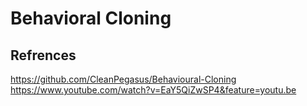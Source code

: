 # Behavioral Cloning
## Refrences
https://github.com/CleanPegasus/Behavioural-Cloning
https://www.youtube.com/watch?v=EaY5QiZwSP4&feature=youtu.be
